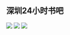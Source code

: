 

## 深圳24小时书吧

![](https://github.com/user-attachments/assets/bf1a78d0-caa4-4ef6-85cd-5229a5ea4fdc)
![](https://github.com/user-attachments/assets/0e9a7814-ee96-468f-9c2a-d9ffef272ce5)
![](https://github.com/user-attachments/assets/212d6c53-9420-4272-9b7a-359f248b4ee5)

